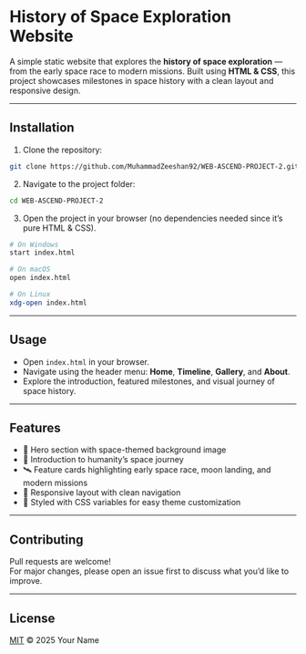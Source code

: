 # History of Space Exploration Website  

A simple static website that explores the **history of space exploration** — from the early space race to modern missions. Built using **HTML & CSS**, this project showcases milestones in space history with a clean layout and responsive design.  

---

## Installation  

1. Clone the repository:  
```bash
git clone https://github.com/MuhammadZeeshan92/WEB-ASCEND-PROJECT-2.git
```

2. Navigate to the project folder:  
```bash
cd WEB-ASCEND-PROJECT-2
```

3. Open the project in your browser (no dependencies needed since it’s pure HTML & CSS).  
```bash
# On Windows
start index.html  

# On macOS
open index.html  

# On Linux
xdg-open index.html
```

---

## Usage  

- Open `index.html` in your browser.  
- Navigate using the header menu: **Home**, **Timeline**, **Gallery**, and **About**.  
- Explore the introduction, featured milestones, and visual journey of space history.  

---

## Features  

- 🚀 Hero section with space-themed background image  
- 📖 Introduction to humanity’s space journey  
- 🛰️ Feature cards highlighting early space race, moon landing, and modern missions  
- 🌌 Responsive layout with clean navigation  
- 🎨 Styled with CSS variables for easy theme customization  

---

## Contributing  

Pull requests are welcome!  
For major changes, please open an issue first to discuss what you’d like to improve.  

---

## License  

[MIT](LICENSE) © 2025 Your Name  
